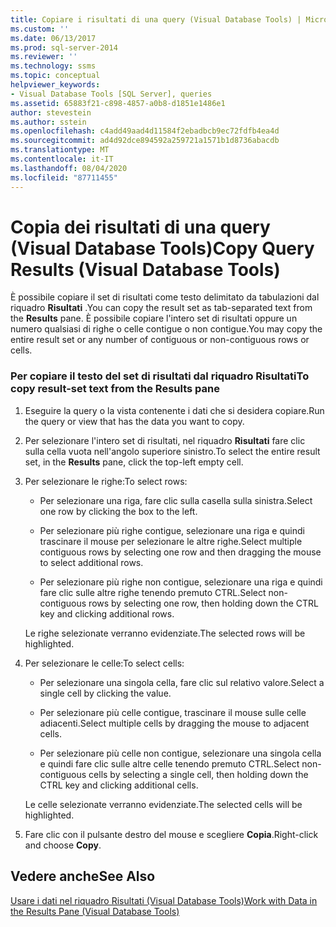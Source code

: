```yaml
---
title: Copiare i risultati di una query (Visual Database Tools) | Microsoft Docs
ms.custom: ''
ms.date: 06/13/2017
ms.prod: sql-server-2014
ms.reviewer: ''
ms.technology: ssms
ms.topic: conceptual
helpviewer_keywords:
- Visual Database Tools [SQL Server], queries
ms.assetid: 65883f21-c898-4857-a0b8-d1851e1486e1
author: stevestein
ms.author: sstein
ms.openlocfilehash: c4add49aad4d11584f2ebadbcb9ec72fdfb4ea4d
ms.sourcegitcommit: ad4d92dce894592a259721a1571b1d8736abacdb
ms.translationtype: MT
ms.contentlocale: it-IT
ms.lasthandoff: 08/04/2020
ms.locfileid: "87711455"
---
```

# <a name="copy-query-results-visual-database-tools"></a><span data-ttu-id="acad4-102">Copia dei risultati di una query (Visual Database Tools)</span><span class="sxs-lookup"><span data-stu-id="acad4-102">Copy Query Results (Visual Database Tools)</span></span>
  <span data-ttu-id="acad4-103">È possibile copiare il set di risultati come testo delimitato da tabulazioni dal riquadro **Risultati** .</span><span class="sxs-lookup"><span data-stu-id="acad4-103">You can copy the result set as tab-separated text from the **Results** pane.</span></span> <span data-ttu-id="acad4-104">È possibile copiare l'intero set di risultati oppure un numero qualsiasi di righe o celle contigue o non contigue.</span><span class="sxs-lookup"><span data-stu-id="acad4-104">You may copy the entire result set or any number of contiguous or non-contiguous rows or cells.</span></span>  
  
### <a name="to-copy-result-set-text-from-the-results-pane"></a><span data-ttu-id="acad4-105">Per copiare il testo del set di risultati dal riquadro Risultati</span><span class="sxs-lookup"><span data-stu-id="acad4-105">To copy result-set text from the Results pane</span></span>  
  
1.  <span data-ttu-id="acad4-106">Eseguire la query o la vista contenente i dati che si desidera copiare.</span><span class="sxs-lookup"><span data-stu-id="acad4-106">Run the query or view that has the data you want to copy.</span></span>  
  
2.  <span data-ttu-id="acad4-107">Per selezionare l'intero set di risultati, nel riquadro **Risultati** fare clic sulla cella vuota nell'angolo superiore sinistro.</span><span class="sxs-lookup"><span data-stu-id="acad4-107">To select the entire result set, in the **Results** pane, click the top-left empty cell.</span></span>  
  
3.  <span data-ttu-id="acad4-108">Per selezionare le righe:</span><span class="sxs-lookup"><span data-stu-id="acad4-108">To select rows:</span></span>  
  
    -   <span data-ttu-id="acad4-109">Per selezionare una riga, fare clic sulla casella sulla sinistra.</span><span class="sxs-lookup"><span data-stu-id="acad4-109">Select one row by clicking the box to the left.</span></span>  
  
    -   <span data-ttu-id="acad4-110">Per selezionare più righe contigue, selezionare una riga e quindi trascinare il mouse per selezionare le altre righe.</span><span class="sxs-lookup"><span data-stu-id="acad4-110">Select multiple contiguous rows by selecting one row and then dragging the mouse to select additional rows.</span></span>  
  
    -   <span data-ttu-id="acad4-111">Per selezionare più righe non contigue, selezionare una riga e quindi fare clic sulle altre righe tenendo premuto CTRL.</span><span class="sxs-lookup"><span data-stu-id="acad4-111">Select non-contiguous rows by selecting one row, then holding down the CTRL key and clicking additional rows.</span></span>  
  
     <span data-ttu-id="acad4-112">Le righe selezionate verranno evidenziate.</span><span class="sxs-lookup"><span data-stu-id="acad4-112">The selected rows will be highlighted.</span></span>  
  
4.  <span data-ttu-id="acad4-113">Per selezionare le celle:</span><span class="sxs-lookup"><span data-stu-id="acad4-113">To select cells:</span></span>  
  
    -   <span data-ttu-id="acad4-114">Per selezionare una singola cella, fare clic sul relativo valore.</span><span class="sxs-lookup"><span data-stu-id="acad4-114">Select a single cell by clicking the value.</span></span>  
  
    -   <span data-ttu-id="acad4-115">Per selezionare più celle contigue, trascinare il mouse sulle celle adiacenti.</span><span class="sxs-lookup"><span data-stu-id="acad4-115">Select multiple cells by dragging the mouse to adjacent cells.</span></span>  
  
    -   <span data-ttu-id="acad4-116">Per selezionare più celle non contigue, selezionare una singola cella e quindi fare clic sulle altre celle tenendo premuto CTRL.</span><span class="sxs-lookup"><span data-stu-id="acad4-116">Select non-contiguous cells by selecting a single cell, then holding down the CTRL key and clicking additional cells.</span></span>  
  
     <span data-ttu-id="acad4-117">Le celle selezionate verranno evidenziate.</span><span class="sxs-lookup"><span data-stu-id="acad4-117">The selected cells will be highlighted.</span></span>  
  
5.  <span data-ttu-id="acad4-118">Fare clic con il pulsante destro del mouse e scegliere **Copia**.</span><span class="sxs-lookup"><span data-stu-id="acad4-118">Right-click and choose **Copy**.</span></span>  
  
## <a name="see-also"></a><span data-ttu-id="acad4-119">Vedere anche</span><span class="sxs-lookup"><span data-stu-id="acad4-119">See Also</span></span>  
 [<span data-ttu-id="acad4-120">Usare i dati nel riquadro Risultati &#40;Visual Database Tools&#41;</span><span class="sxs-lookup"><span data-stu-id="acad4-120">Work with Data in the Results Pane &#40;Visual Database Tools&#41;</span></span>](visual-database-tools.md)  
  
  
